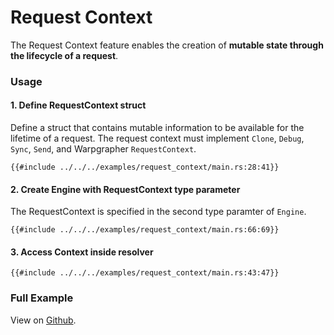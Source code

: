 # Request Context

The Request Context feature enables the creation of **mutable state through the lifecycle of a request**.

### Usage

#### 1. Define RequestContext struct

Define a struct that contains mutable information to be available for the lifetime of a request. The request context must implement `Clone`, `Debug`, `Sync`, `Send`, and Warpgrapher `RequestContext`. 

```rust,no_run,noplayground
{{#include ../../../examples/request_context/main.rs:28:41}}
```

#### 2. Create Engine with RequestContext type parameter

The RequestContext is specified in the second type paramter of `Engine`. 

```rust,no_run,noplayground
{{#include ../../../examples/request_context/main.rs:66:69}}
```

#### 3. Access Context inside resolver

```rust,no_run,noplayground
{{#include ../../../examples/request_context/main.rs:43:47}}
```

### Full Example

View on [Github](https://github.com/warpforge/warpgrapher/blob/v0.7.0/examples/request_context/main.rs).

